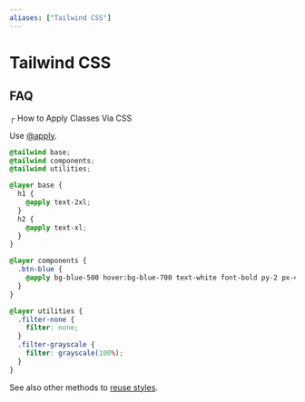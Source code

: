 ```yaml
---
aliases: ["Tailwind CSS"]
---
```


# Tailwind CSS

## FAQ

┌ How to Apply Classes Via CSS

Use [@apply](https://tailwindcss.com/docs/functions-and-directives#apply=).

```css
@tailwind base;
@tailwind components;
@tailwind utilities;

@layer base {
  h1 {
    @apply text-2xl;
  }
  h2 {
    @apply text-xl;
  }
}

@layer components {
  .btn-blue {
    @apply bg-blue-500 hover:bg-blue-700 text-white font-bold py-2 px-4 rounded;
  }
}

@layer utilities {
  .filter-none {
    filter: none;
  }
  .filter-grayscale {
    filter: grayscale(100%);
  }
}
```

See also other methods to [reuse styles](https://tailwindcss.com/docs/reusing-styles).
